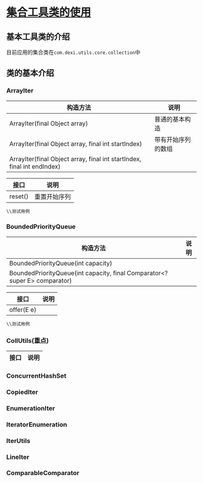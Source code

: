 # [集合工具类的使用](https://github.com/chenwei1905/JavaLearning)
## 基本工具类的介绍
目前应用的集合类在`com.dexi.utils.core.collection`中
## 类的基本介绍

### ArrayIter

构造方法 | 说明
--------| ----------
 ArrayIter(final Object array) | 普通的基本构造
  ArrayIter(final Object array, final int startIndex) | 带有开始序列的数组
  ArrayIter(final Object array, final int startIndex, final int endIndex) | 


  接口 | 说明
----------| -----------
reset() | 重置开始序列


```java
\\测试用例


```


### BoundedPriorityQueue
构造方法 | 说明
--------| --------------
BoundedPriorityQueue(int capacity) | 
BoundedPriorityQueue(int capacity, final Comparator<? super E> comparator) | 


接口 | 说明
-----| -----------
offer(E e) | 


```java 
\\测试用例
```

### CollUtils(重点)
接口 | 说明
---------|---------


### ConcurrentHashSet


### CopiedIter


### EnumerationIter

### IteratorEnumeration

### IterUtils

### LineIter


### ComparableComparator

